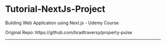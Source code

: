 # Tutorial-NextJs-Project
Building Web Application using Next.js - Udemy Course 
<p>Original Repo: https://github.com/bradtraversy/property-pulse</p>
<hr>
